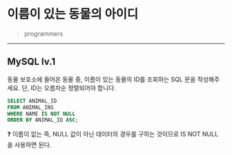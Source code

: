 # 이름이 있는 동물의 아이디

> programmers
> 

---

## MySQL lv.1
동물 보호소에 들어온 동물 중, 이름이 있는 동물의 ID를 조회하는 SQL 문을 작성해주세요. 단, ID는 오름차순 정렬되어야 합니다.

```sql
SELECT ANIMAL_ID 
FROM ANIMAL_INS
WHERE NAME IS NOT NULL
ORDER BY ANIMAL_ID ASC;
```
<aside>
❓ 이름이 없는 즉, NULL 값이 아닌 데이터의 경우를 구하는 것이므로 IS NOT NULL 을 사용하면 된다.
</aside>